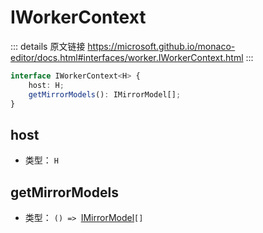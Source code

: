 # IWorkerContext
        
::: details 原文链接
https://microsoft.github.io/monaco-editor/docs.html#interfaces/worker.IWorkerContext.html
:::

```ts
interface IWorkerContext<H> {
    host: H;
    getMirrorModels(): IMirrorModel[];
}
```


## host
- 类型： `H`

## getMirrorModels
- 类型： `() => `[IMirrorModel](/api/worker/IMirrorModel.md)`[]`
